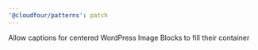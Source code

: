 ```yaml
---
'@cloudfour/patterns': patch
---
```


Allow captions for centered WordPress Image Blocks to fill their container
